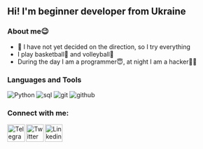 ## Hi! I'm beginner developer from Ukraine
### About me:wink:
- :zany_face: I have not yet decided on the direction, so I try everything
- I play basketball:basketball: and volleyball:volleyball:
- During the day I am a programmer:innocent:, at night I am a hacker:man_technologist:

### Languages and Tools
![Python](https://img.shields.io/badge/-Python-FFD700?style=for-the-badge&logo=python)
![sql](https://img.shields.io/badge/-SQL-00AE68?style=for-the-badge)
![git](https://img.shields.io/badge/-Git-231F29?style=for-the-badge&logo=git)
![github](https://img.shields.io/badge/-GitHub-FF5600?style=for-the-badge&logo=github)
### Connect with me:
[<img align = "left" alt = "Telegram" width  = "40px" src = "https://www.flaticon.com/svg/vstatic/svg/2111/2111646.svg?token=exp=1616936445~hmac=f265715383d9fa78f163ed2209159ba0">][telegram]
[<img align = "left" alt = "Twitter" width  = "40px" src = "https://www.flaticon.com/svg/vstatic/svg/145/145812.svg?token=exp=1616936230~hmac=a2fe4fee9b15dca97647f1b4e67782d7">][twitter]
[<img align = "left" alt = "Linkedin" width  = "40px" src = "https://www.flaticon.com/svg/vstatic/svg/145/145807.svg?token=exp=1616936230~hmac=6e39bee04efd8950c7e37d0fe9ebedb0">][Linkedin]

[telegram]: https://t.me/slbdnwork
[twitter]: https://twitter.com/voslobodan
[Linkedin]: https://www.linkedin.com/login/ru
